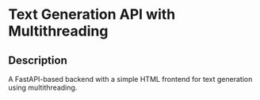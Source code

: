 # Text Generation API with Multithreading

## Description
A FastAPI-based backend with a simple HTML frontend for text generation using multithreading.


